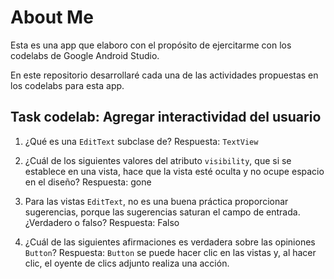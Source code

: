 # About Me

Esta es una app que elaboro con el propósito de ejercitarme con los codelabs de Google Android Studio.

En este repositorio desarrollaré cada una de las actividades propuestas en los codelabs para esta app.

## Task codelab: Agregar interactividad del usuario


1. ¿Qué es una `EditText` subclase de?
    Respuesta: `TextView`

2. ¿Cuál de los siguientes valores del atributo `visibility`, que si se establece en una vista, hace que la vista esté oculta y no ocupe espacio en el diseño?
    Respuesta: gone

3. Para las vistas `EditText`, no es una buena práctica proporcionar sugerencias, porque las sugerencias saturan el campo de entrada. ¿Verdadero o falso?
    Respuesta: Falso

4. ¿Cuál de las siguientes afirmaciones es verdadera sobre las opiniones `Button`?
    Respuesta: `Button` se puede hacer clic en las vistas y, al hacer clic, el oyente de clics adjunto realiza una acción.
